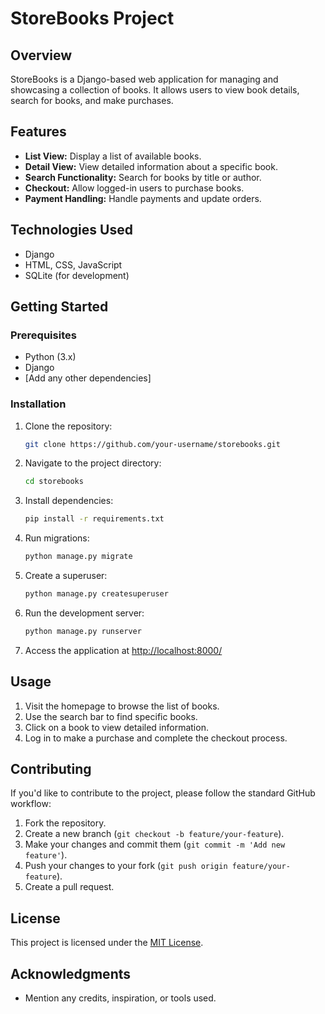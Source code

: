 # StoreBooks Project

## Overview

StoreBooks is a Django-based web application for managing and showcasing a collection of books. It allows users to view book details, search for books, and make purchases.

## Features

- **List View:** Display a list of available books.
- **Detail View:** View detailed information about a specific book.
- **Search Functionality:** Search for books by title or author.
- **Checkout:** Allow logged-in users to purchase books.
- **Payment Handling:** Handle payments and update orders.

## Technologies Used

- Django
- HTML, CSS, JavaScript
- SQLite (for development)

## Getting Started

### Prerequisites

- Python (3.x)
- Django
- [Add any other dependencies]

### Installation

1. Clone the repository:

    ```bash
    git clone https://github.com/your-username/storebooks.git
    ```

2. Navigate to the project directory:

    ```bash
    cd storebooks
    ```

3. Install dependencies:

    ```bash
    pip install -r requirements.txt
    ```

4. Run migrations:

    ```bash
    python manage.py migrate
    ```

5. Create a superuser:

    ```bash
    python manage.py createsuperuser
    ```

6. Run the development server:

    ```bash
    python manage.py runserver
    ```

7. Access the application at [http://localhost:8000/](http://localhost:8000/)

## Usage

1. Visit the homepage to browse the list of books.
2. Use the search bar to find specific books.
3. Click on a book to view detailed information.
4. Log in to make a purchase and complete the checkout process.

## Contributing

If you'd like to contribute to the project, please follow the standard GitHub workflow:

1. Fork the repository.
2. Create a new branch (`git checkout -b feature/your-feature`).
3. Make your changes and commit them (`git commit -m 'Add new feature'`).
4. Push your changes to your fork (`git push origin feature/your-feature`).
5. Create a pull request.

## License

This project is licensed under the [MIT License](LICENSE).

## Acknowledgments

- Mention any credits, inspiration, or tools used.

